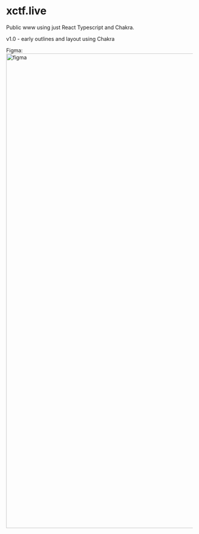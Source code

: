 # xctf.live

Public www using just React Typescript and Chakra.

v1.0 - early outlines and layout using Chakra

Figma:
<img width="1280" alt="figma" src="https://user-images.githubusercontent.com/69059806/203878884-f5e39843-92d4-4db0-9612-3a49da427e1e.png">
